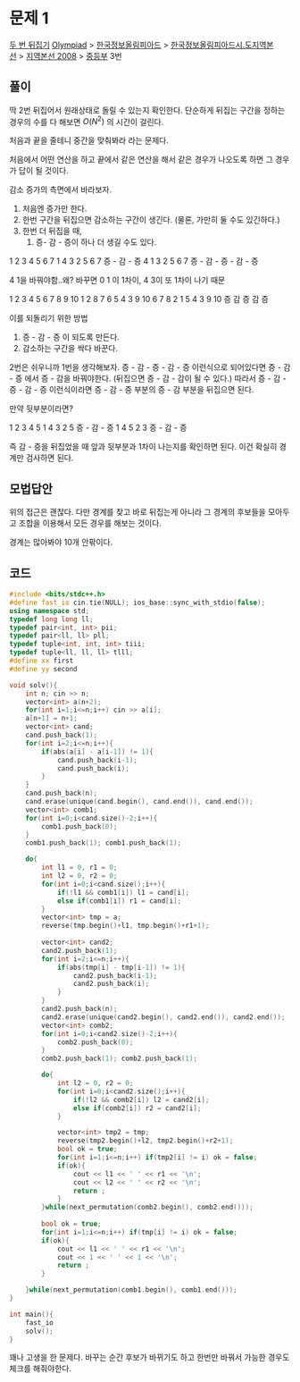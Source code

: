 # 문제 1
[두 번 뒤집기](https://www.acmicpc.net/problem/2505)
[Olympiad](https://www.acmicpc.net/category/2) > [한국정보올림피아드](https://www.acmicpc.net/category/55) > [한국정보올림피아드시․도지역본선](https://www.acmicpc.net/category/57) > [지역본선 2008](https://www.acmicpc.net/category/66) > [중등부](https://www.acmicpc.net/category/detail/356) 3번

## 풀이
딱 2번 뒤집어서 원래상태로 돌릴 수 있는지 확인한다. 
단순하게 뒤집는 구간을 정하는 경우의 수를 다 해보면 $O(N^2)$ 의 시간이 걸린다. 

처음과  끝을 줄테니 중간을 맞춰봐라 라는 문제다.

처음에서 어떤 연산을 하고 끝에서 같은 연산을 해서 같은 경우가 나오도록 하면 그 경우가 답이 될 것이다.

감소 증가의 측면에서 바라보자. 

1. 처음엔 증가만 한다.
2. 한번 구간을 뒤집으면 감소하는 구간이 생긴다. (물론, 가만히 둘 수도 있긴하다.)
3. 한번 더 뒤집을 때, 
	1. 증- 감 - 증이 하나 더 생길 수도 있다.

1 2 3 4 5 6 7
1 4 3 2 5 6 7
증 - 감 - 증
4 1 3 2 5 6 7
증 - 감 - 증 - 감 - 증



4 1을 바꿔야함..왜? 바꾸면 0 1 이 1차이, 4 3이 또 1차이 나기 때문


1 2 3 4 5 6 7 8 9 10
1 2 8 7 6 5 4 3 9 10
6 7 8 2 1 5 4 3 9 10
  증    감  증 감   증
  
이를 되돌리기 위한 방법
1. 증 - 감 - 증 이 되도록 만든다.
2. 감소하는 구간을 싹다 바꾼다.

2번은 쉬우니까 1번을 생각해보자.
증 - 감 - 증 - 감 - 증 이런식으로 되어있다면
증 - 감 - 증 에서 증 - 감을 바꿔야한다. (뒤집으면 증 - 감 - 감이 될 수 있다.) 따라서
증 - 감 - 증 - 감 - 증 이런식이라면
증 - 감 - 증 부분의 증 - 감 부분을 뒤집으면 된다. 

만약 뒷부분이라면?

1 2 3 4 5 
1 4 3 2 5
증 - 감 - 증
1 4 5 2 3
증 - 감 - 증

즉 감 - 증을 뒤집었을 때 앞과 뒷부분과 1차이 나는지를 확인하면 된다. 
이건 확실히 경계만 검사하면 된다. 


## 모법답안
위의 접근은 괜찮다.
다만 경계를 찾고 바로 뒤집는게 아니라 그 경계의 후보들을 모아두고 조합을 이용해서 모든 경우를 해보는 것이다. 

경계는 많아봐야 10개 안팎이다.

## 코드
```cpp
#include <bits/stdc++.h>
#define fast_io cin.tie(NULL); ios_base::sync_with_stdio(false);
using namespace std;
typedef long long ll;
typedef pair<int, int> pii;
typedef pair<ll, ll> pll;
typedef tuple<int, int, int> tiii;
typedef tuple<ll, ll, ll> tlll;
#define xx first
#define yy second

void solv(){
    int n; cin >> n;
    vector<int> a(n+2);
    for(int i=1;i<=n;i++) cin >> a[i];
    a[n+1] = n+1;   
    vector<int> cand;
    cand.push_back(1);
    for(int i=2;i<=n;i++){
        if(abs(a[i] - a[i-1]) != 1){
            cand.push_back(i-1);
            cand.push_back(i);
        }
    }
    cand.push_back(n);
    cand.erase(unique(cand.begin(), cand.end()), cand.end());
    vector<int> comb1;
    for(int i=0;i<cand.size()-2;i++){
        comb1.push_back(0);
    }
    comb1.push_back(1); comb1.push_back(1);

    do{
        int l1 = 0, r1 = 0;
        int l2 = 0, r2 = 0;
        for(int i=0;i<cand.size();i++){
            if(!l1 && comb1[i]) l1 = cand[i];
            else if(comb1[i]) r1 = cand[i];
        }
        vector<int> tmp = a;
        reverse(tmp.begin()+l1, tmp.begin()+r1+1);
        
        vector<int> cand2;
        cand2.push_back(1);
        for(int i=2;i<=n;i++){
            if(abs(tmp[i] - tmp[i-1]) != 1){
                cand2.push_back(i-1);
                cand2.push_back(i);
            }
        }
        cand2.push_back(n);
        cand2.erase(unique(cand2.begin(), cand2.end()), cand2.end());
        vector<int> comb2;
        for(int i=0;i<cand2.size()-2;i++){
            comb2.push_back(0);
        }
        comb2.push_back(1); comb2.push_back(1);

        do{
            int l2 = 0, r2 = 0;
            for(int i=0;i<cand2.size();i++){
                if(!l2 && comb2[i]) l2 = cand2[i];
                else if(comb2[i]) r2 = cand2[i];
            }

            vector<int> tmp2 = tmp;
            reverse(tmp2.begin()+l2, tmp2.begin()+r2+1);
            bool ok = true;
            for(int i=1;i<=n;i++) if(tmp2[i] != i) ok = false;
            if(ok){
                cout << l1 << ' ' << r1 << '\n';
                cout << l2 << ' ' << r2 << '\n';
                return ;
            }
        }while(next_permutation(comb2.begin(), comb2.end()));
        
        bool ok = true;
        for(int i=1;i<=n;i++) if(tmp[i] != i) ok = false;
        if(ok){
            cout << l1 << ' ' << r1 << '\n';
            cout << 1 << ' ' << 1 << '\n';
            return ;
        }

    }while(next_permutation(comb1.begin(), comb1.end()));
}

int main(){
    fast_io
    solv();
}
```

꽤나 고생을 한 문제다.
바꾸는 순간 후보가 바뀌기도 하고 한번만 바꿔서 가능한 경우도 체크를 해줘야한다.

